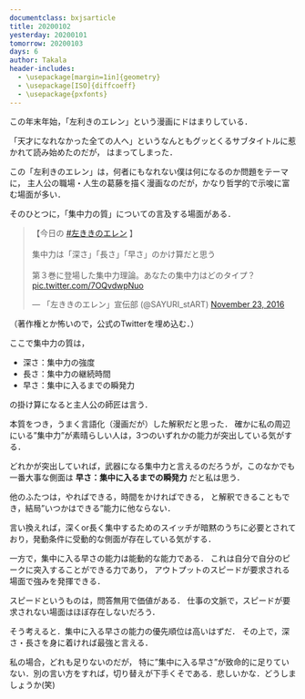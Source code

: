 ```yaml
---
documentclass: bxjsarticle
title: 20200102
yesterday: 20200101
tomorrow: 20200103
days: 6
author: Takala
header-includes:
  - \usepackage[margin=1in]{geometry}
  - \usepackage[ISO]{diffcoeff}
  - \usepackage{pxfonts}
---
```


この年末年始，「左利きのエレン」という漫画にドはまりしている．


「天才になれなかった全ての人へ」というなんともグッとくるサブタイトルに惹かれて読み始めたのだが，
はまってしまった．


この「左利きのエレン」は，何者にもなれない僕は何になるのか問題をテーマに，
主人公の職場・人生の葛藤を描く漫画なのだが，かなり哲学的で示唆に富む場面が多い．


そのひとつに，「集中力の質」についての言及する場面がある．

<blockquote class="twitter-tweet"><p lang="ja" dir="ltr">【今日の <a href="https://twitter.com/hashtag/%E5%B7%A6%E3%81%8D%E3%81%8D%E3%81%AE%E3%82%A8%E3%83%AC%E3%83%B3?src=hash&amp;ref_src=twsrc%5Etfw">#左ききのエレン</a> 】<br><br>集中力は「深さ」「長さ」「早さ」のかけ算だと思う<br><br>第３巻に登場した集中力理論。あなたの集中力はどのタイプ？ <a href="https://t.co/7OQvdwpNuo">pic.twitter.com/7OQvdwpNuo</a></p>&mdash; 「左ききのエレン」宣伝部 (@SAYURI_stART) <a href="https://twitter.com/SAYURI_stART/status/801331546552696832?ref_src=twsrc%5Etfw">November 23, 2016</a></blockquote> <script async src="https://platform.twitter.com/widgets.js" charset="utf-8"></script>


（著作権とか怖いので，公式のTwitterを埋め込む．）



ここで集中力の質は，

* 深さ：集中力の強度
* 長さ：集中力の継続時間
* 早さ：集中に入るまでの瞬発力

の掛け算になると主人公の師匠は言う．

本質をつき，うまく言語化（漫画だが）した解釈だと思った．
確かに私の周辺にいる”集中力”が素晴らしい人は，3つのいずれかの能力が突出している気がする．


どれかが突出していれば，武器になる集中力と言えるのだろうが，このなかでも一番大事な側面は
**早さ：集中に入るまでの瞬発力** だと私は思う．


他のふたつは，やればできる，時間をかければできる，
と解釈できることもでき，結局”いつかはできる”能力に他ならない．


言い換えれば，深くor長く集中するためのスイッチが暗黙のうちに必要とされており，発動条件に受動的な側面が存在している気がする．


一方で，集中に入る早さの能力は能動的な能力である．
これは自分で自分のピークに突入することができる力であり，
アウトプットのスピードが要求される場面で強みを発揮できる．

スピードというものは，問答無用で価値がある．
仕事の文脈で，スピードが要求されない場面はほぼ存在しないだろう．


そう考えると．集中に入る早さの能力の優先順位は高いはずだ．
その上で，深さ・長さを身に着ければ最強と言える．



私の場合，どれも足りないのだが，
特に”集中に入る早さ”が致命的に足りていない．別の言い方をすれば，切り替えが下手くそである．悲しいかな．どうしましょうか(笑)